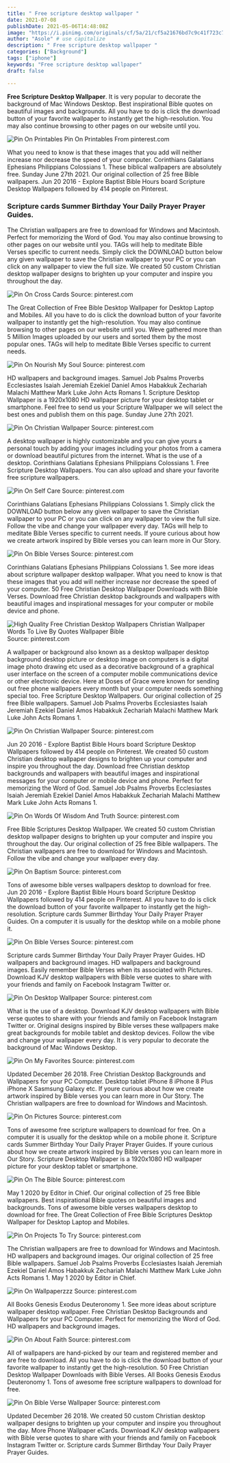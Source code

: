 ```yaml
---
title: " Free scripture desktop wallpaper "
date: 2021-07-08
publishDate: 2021-05-06T14:48:08Z
image: "https://i.pinimg.com/originals/cf/5a/21/cf5a21676bd7c9c41f723c7a1fdc631d.png"
author: "Asole" # use capitalize
description: " Free scripture desktop wallpaper "
categories: ["Background"]
tags: ["iphone"]
keywords: "Free scripture desktop wallpaper"
draft: false

---
```



**Free Scripture Desktop Wallpaper**. It is very popular to decorate the background of Mac Windows Desktop. Best inspirational Bible quotes on beautiful images and backgrounds. All you have to do is click the download button of your favorite wallpaper to instantly get the high-resolution. You may also continue browsing to other pages on our website until you.

![Pin On Printables](https://i.pinimg.com/originals/e8/68/45/e86845f9c877b74f5877af1827beca35.jpg "Pin On Printables")
Pin On Printables From pinterest.com


What you need to know is that these images that you add will neither increase nor decrease the speed of your computer. Corinthians Galatians Ephesians Philippians Colossians 1. These biblical wallpapers are absolutely free. Sunday June 27th 2021. Our original collection of 25 free Bible wallpapers. Jun 20 2016 - Explore Baptist Bible Hours board Scripture Desktop Wallpapers followed by 414 people on Pinterest.

### Scripture cards Summer Birthday Your Daily Prayer Prayer Guides.

The Christian wallpapers are free to download for Windows and Macintosh. Perfect for memorizing the Word of God. You may also continue browsing to other pages on our website until you. TAGs will help to meditate Bible Verses specific to current needs. Simply click the DOWNLOAD button below any given wallpaper to save the Christian wallpaper to your PC or you can click on any wallpaper to view the full size. We created 50 custom Christian desktop wallpaper designs to brighten up your computer and inspire you throughout the day.


![Pin On Cross Cards](https://i.pinimg.com/originals/d3/fe/38/d3fe3874bc34c6737fa2ff33d1259e2e.jpg "Pin On Cross Cards")
Source: pinterest.com

The Great Collection of Free Bible Desktop Wallpaper for Desktop Laptop and Mobiles. All you have to do is click the download button of your favorite wallpaper to instantly get the high-resolution. You may also continue browsing to other pages on our website until you. Weve gathered more than 5 Million Images uploaded by our users and sorted them by the most popular ones. TAGs will help to meditate Bible Verses specific to current needs.

![Pin On Nourish My Soul](https://i.pinimg.com/originals/a5/40/59/a54059d2980d2fef4400596cba34bd8c.jpg "Pin On Nourish My Soul")
Source: pinterest.com

HD wallpapers and background images. Samuel Job Psalms Proverbs Ecclesiastes Isaiah Jeremiah Ezekiel Daniel Amos Habakkuk Zechariah Malachi Matthew Mark Luke John Acts Romans 1. Scripture Desktop Wallpaper is a 1920x1080 HD wallpaper picture for your desktop tablet or smartphone. Feel free to send us your Scripture Wallpaper we will select the best ones and publish them on this page. Sunday June 27th 2021.

![Pin On Christian Wallpaper](https://i.pinimg.com/originals/84/27/08/842708013bdf74acf963ab11a5c855b1.jpg "Pin On Christian Wallpaper")
Source: pinterest.com

A desktop wallpaper is highly customizable and you can give yours a personal touch by adding your images including your photos from a camera or download beautiful pictures from the internet. What is the use of a desktop. Corinthians Galatians Ephesians Philippians Colossians 1. Free Scripture Desktop Wallpapers. You can also upload and share your favorite free scripture wallpapers.

![Pin On Self Care](https://i.pinimg.com/originals/2a/98/b4/2a98b4a8e95781c2c968f2875cad2282.jpg "Pin On Self Care")
Source: pinterest.com

Corinthians Galatians Ephesians Philippians Colossians 1. Simply click the DOWNLOAD button below any given wallpaper to save the Christian wallpaper to your PC or you can click on any wallpaper to view the full size. Follow the vibe and change your wallpaper every day. TAGs will help to meditate Bible Verses specific to current needs. If youre curious about how we create artwork inspired by Bible verses you can learn more in Our Story.

![Pin On Bible Verses](https://i.pinimg.com/originals/ab/e2/25/abe2258286bac22ebbe602fc47f31623.jpg "Pin On Bible Verses")
Source: pinterest.com

Corinthians Galatians Ephesians Philippians Colossians 1. See more ideas about scripture wallpaper desktop wallpaper. What you need to know is that these images that you add will neither increase nor decrease the speed of your computer. 50 Free Christian Desktop Wallpaper Downloads with Bible Verses. Download free Christian desktop backgrounds and wallpapers with beautiful images and inspirational messages for your computer or mobile device and phone.

![High Quality Free Christian Desktop Wallpapers Christian Wallpaper Words To Live By Quotes Wallpaper Bible](https://i.pinimg.com/originals/2e/a6/a4/2ea6a47a8020efbc44fc716d48593416.jpg "High Quality Free Christian Desktop Wallpapers Christian Wallpaper Words To Live By Quotes Wallpaper Bible")
Source: pinterest.com

A wallpaper or background also known as a desktop wallpaper desktop background desktop picture or desktop image on computers is a digital image photo drawing etc used as a decorative background of a graphical user interface on the screen of a computer mobile communications device or other electronic device. Here at Doses of Grace were known for sending out free phone wallpapers every month but your computer needs something special too. Free Scripture Desktop Wallpapers. Our original collection of 25 free Bible wallpapers. Samuel Job Psalms Proverbs Ecclesiastes Isaiah Jeremiah Ezekiel Daniel Amos Habakkuk Zechariah Malachi Matthew Mark Luke John Acts Romans 1.

![Pin On Christian Wallpaper](https://i.pinimg.com/originals/28/43/3e/28433ec8a4c298388d03a4cde8cfa76f.png "Pin On Christian Wallpaper")
Source: pinterest.com

Jun 20 2016 - Explore Baptist Bible Hours board Scripture Desktop Wallpapers followed by 414 people on Pinterest. We created 50 custom Christian desktop wallpaper designs to brighten up your computer and inspire you throughout the day. Download free Christian desktop backgrounds and wallpapers with beautiful images and inspirational messages for your computer or mobile device and phone. Perfect for memorizing the Word of God. Samuel Job Psalms Proverbs Ecclesiastes Isaiah Jeremiah Ezekiel Daniel Amos Habakkuk Zechariah Malachi Matthew Mark Luke John Acts Romans 1.

![Pin On Words Of Wisdom And Truth](https://i.pinimg.com/originals/da/1c/af/da1caf66133cd08cef3beefb8c50cf1d.jpg "Pin On Words Of Wisdom And Truth")
Source: pinterest.com

Free Bible Scriptures Desktop Wallpaper. We created 50 custom Christian desktop wallpaper designs to brighten up your computer and inspire you throughout the day. Our original collection of 25 free Bible wallpapers. The Christian wallpapers are free to download for Windows and Macintosh. Follow the vibe and change your wallpaper every day.

![Pin On Baptism](https://i.pinimg.com/originals/d4/14/db/d414db92efdb026ee753eb6064166298.jpg "Pin On Baptism")
Source: pinterest.com

Tons of awesome bible verses wallpapers desktop to download for free. Jun 20 2016 - Explore Baptist Bible Hours board Scripture Desktop Wallpapers followed by 414 people on Pinterest. All you have to do is click the download button of your favorite wallpaper to instantly get the high-resolution. Scripture cards Summer Birthday Your Daily Prayer Prayer Guides. On a computer it is usually for the desktop while on a mobile phone it.

![Pin On Bible Verses](https://i.pinimg.com/originals/04/95/56/049556ce49e35972f17580b8147ac468.png "Pin On Bible Verses")
Source: pinterest.com

Scripture cards Summer Birthday Your Daily Prayer Prayer Guides. HD wallpapers and background images. HD wallpapers and background images. Easily remember Bible Verses when its associated with Pictures. Download KJV desktop wallpapers with Bible verse quotes to share with your friends and family on Facebook Instagram Twitter or.

![Pin On Desktop Wallpaper](https://i.pinimg.com/originals/ca/2e/c4/ca2ec46c10d213cb0684720a159ca84d.jpg "Pin On Desktop Wallpaper")
Source: pinterest.com

What is the use of a desktop. Download KJV desktop wallpapers with Bible verse quotes to share with your friends and family on Facebook Instagram Twitter or. Original designs inspired by Bible verses these wallpapers make great backgrounds for mobile tablet and desktop devices. Follow the vibe and change your wallpaper every day. It is very popular to decorate the background of Mac Windows Desktop.

![Pin On My Favorites](https://i.pinimg.com/originals/a3/c4/8e/a3c48e094d3613206b1cf48f5dca160b.jpg "Pin On My Favorites")
Source: pinterest.com

Updated December 26 2018. Free Christian Desktop Backgrounds and Wallpapers for your PC Computer. Desktop tablet iPhone 8 iPhone 8 Plus iPhone X Sasmsung Galaxy etc. If youre curious about how we create artwork inspired by Bible verses you can learn more in Our Story. The Christian wallpapers are free to download for Windows and Macintosh.

![Pin On Pictures](https://i.pinimg.com/originals/18/82/f5/1882f5eebbad940c44d5f25aa1ad37a7.jpg "Pin On Pictures")
Source: pinterest.com

Tons of awesome free scripture wallpapers to download for free. On a computer it is usually for the desktop while on a mobile phone it. Scripture cards Summer Birthday Your Daily Prayer Prayer Guides. If youre curious about how we create artwork inspired by Bible verses you can learn more in Our Story. Scripture Desktop Wallpaper is a 1920x1080 HD wallpaper picture for your desktop tablet or smartphone.

![Pin On The Bible](https://i.pinimg.com/originals/59/61/22/59612279e7c0b376225f6b412f4c0f2f.jpg "Pin On The Bible")
Source: pinterest.com

May 1 2020 by Editor in Chief. Our original collection of 25 free Bible wallpapers. Best inspirational Bible quotes on beautiful images and backgrounds. Tons of awesome bible verses wallpapers desktop to download for free. The Great Collection of Free Bible Scriptures Desktop Wallpaper for Desktop Laptop and Mobiles.

![Pin On Projects To Try](https://i.pinimg.com/originals/15/7c/2c/157c2c3b05134401705350d8d6f9820f.jpg "Pin On Projects To Try")
Source: pinterest.com

The Christian wallpapers are free to download for Windows and Macintosh. HD wallpapers and background images. Our original collection of 25 free Bible wallpapers. Samuel Job Psalms Proverbs Ecclesiastes Isaiah Jeremiah Ezekiel Daniel Amos Habakkuk Zechariah Malachi Matthew Mark Luke John Acts Romans 1. May 1 2020 by Editor in Chief.

![Pin On Wallpaperzzz](https://i.pinimg.com/originals/cc/6c/0f/cc6c0f60ca99abc6169760adc7c7178d.jpg "Pin On Wallpaperzzz")
Source: pinterest.com

All Books Genesis Exodus Deuteronomy 1. See more ideas about scripture wallpaper desktop wallpaper. Free Christian Desktop Backgrounds and Wallpapers for your PC Computer. Perfect for memorizing the Word of God. HD wallpapers and background images.

![Pin On About Faith](https://i.pinimg.com/originals/21/3c/7c/213c7c9083fd3830792489d4462f010d.jpg "Pin On About Faith")
Source: pinterest.com

All of wallpapers are hand-picked by our team and registered member and are free to download. All you have to do is click the download button of your favorite wallpaper to instantly get the high-resolution. 50 Free Christian Desktop Wallpaper Downloads with Bible Verses. All Books Genesis Exodus Deuteronomy 1. Tons of awesome free scripture wallpapers to download for free.

![Pin On Bible Verse Wallpaper](https://i.pinimg.com/originals/cf/5a/21/cf5a21676bd7c9c41f723c7a1fdc631d.png "Pin On Bible Verse Wallpaper")
Source: pinterest.com

Updated December 26 2018. We created 50 custom Christian desktop wallpaper designs to brighten up your computer and inspire you throughout the day. More Phone Wallpaper eCards. Download KJV desktop wallpapers with Bible verse quotes to share with your friends and family on Facebook Instagram Twitter or. Scripture cards Summer Birthday Your Daily Prayer Prayer Guides.

